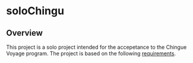 # soloChingu
## Overview
This project is a solo project intended for the accepetance to the Chingue Voyage program.
The project is based on the following [requirements](https://github.com/chingu-voyages/voyage-prework-tier2-mapbox-api).
